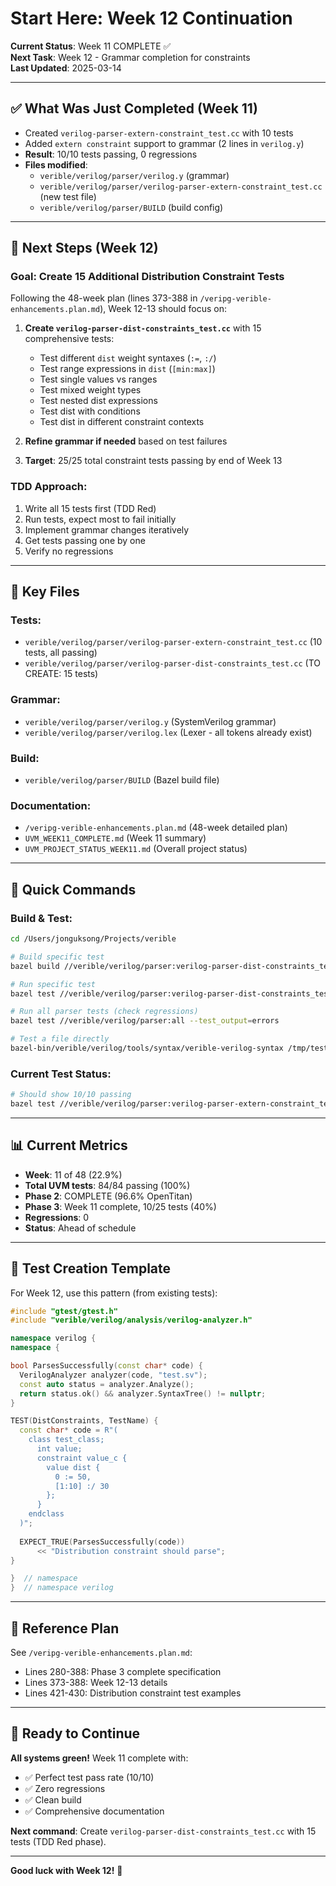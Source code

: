 # Start Here: Week 12 Continuation

**Current Status**: Week 11 COMPLETE ✅  
**Next Task**: Week 12 - Grammar completion for constraints  
**Last Updated**: 2025-03-14

---

## ✅ What Was Just Completed (Week 11)

- Created `verilog-parser-extern-constraint_test.cc` with 10 tests
- Added `extern constraint` support to grammar (2 lines in `verilog.y`)
- **Result**: 10/10 tests passing, 0 regressions
- **Files modified**:
  - `verible/verilog/parser/verilog.y` (grammar)
  - `verible/verilog/parser/verilog-parser-extern-constraint_test.cc` (new test file)
  - `verible/verilog/parser/BUILD` (build config)

---

## 🎯 Next Steps (Week 12)

### Goal: Create 15 Additional Distribution Constraint Tests

Following the 48-week plan (lines 373-388 in `/veripg-verible-enhancements.plan.md`), Week 12-13 should focus on:

1. **Create `verilog-parser-dist-constraints_test.cc`** with 15 comprehensive tests:
   - Test different `dist` weight syntaxes (`:=`, `:/`)
   - Test range expressions in `dist` (`[min:max]`)
   - Test single values vs ranges
   - Test mixed weight types
   - Test nested dist expressions
   - Test dist with conditions
   - Test dist in different constraint contexts

2. **Refine grammar if needed** based on test failures

3. **Target**: 25/25 total constraint tests passing by end of Week 13

### TDD Approach:
1. Write all 15 tests first (TDD Red)
2. Run tests, expect most to fail initially
3. Implement grammar changes iteratively
4. Get tests passing one by one
5. Verify no regressions

---

## 📁 Key Files

### Tests:
- `verible/verilog/parser/verilog-parser-extern-constraint_test.cc` (10 tests, all passing)
- `verible/verilog/parser/verilog-parser-dist-constraints_test.cc` (TO CREATE: 15 tests)

### Grammar:
- `verible/verilog/parser/verilog.y` (SystemVerilog grammar)
- `verible/verilog/parser/verilog.lex` (Lexer - all tokens already exist)

### Build:
- `verible/verilog/parser/BUILD` (Bazel build file)

### Documentation:
- `/veripg-verible-enhancements.plan.md` (48-week detailed plan)
- `UVM_WEEK11_COMPLETE.md` (Week 11 summary)
- `UVM_PROJECT_STATUS_WEEK11.md` (Overall project status)

---

## 🔧 Quick Commands

### Build & Test:
```bash
cd /Users/jonguksong/Projects/verible

# Build specific test
bazel build //verible/verilog/parser:verilog-parser-dist-constraints_test

# Run specific test
bazel test //verible/verilog/parser:verilog-parser-dist-constraints_test --test_output=all

# Run all parser tests (check regressions)
bazel test //verible/verilog/parser:all --test_output=errors

# Test a file directly
bazel-bin/verible/verilog/tools/syntax/verible-verilog-syntax /tmp/test.sv
```

### Current Test Status:
```bash
# Should show 10/10 passing
bazel test //verible/verilog/parser:verilog-parser-extern-constraint_test --test_output=errors
```

---

## 📊 Current Metrics

- **Week**: 11 of 48 (22.9%)
- **Total UVM tests**: 84/84 passing (100%)
- **Phase 2**: COMPLETE (96.6% OpenTitan)
- **Phase 3**: Week 11 complete, 10/25 tests (40%)
- **Regressions**: 0
- **Status**: Ahead of schedule

---

## 🎨 Test Creation Template

For Week 12, use this pattern (from existing tests):

```cpp
#include "gtest/gtest.h"
#include "verible/verilog/analysis/verilog-analyzer.h"

namespace verilog {
namespace {

bool ParsesSuccessfully(const char* code) {
  VerilogAnalyzer analyzer(code, "test.sv");
  const auto status = analyzer.Analyze();
  return status.ok() && analyzer.SyntaxTree() != nullptr;
}

TEST(DistConstraints, TestName) {
  const char* code = R"(
    class test_class;
      int value;
      constraint value_c {
        value dist {
          0 := 50,
          [1:10] :/ 30
        };
      }
    endclass
  )";
  
  EXPECT_TRUE(ParsesSuccessfully(code))
      << "Distribution constraint should parse";
}

}  // namespace
}  // namespace verilog
```

---

## 📖 Reference Plan

See `/veripg-verible-enhancements.plan.md`:
- Lines 280-388: Phase 3 complete specification
- Lines 373-388: Week 12-13 details
- Lines 421-430: Distribution constraint test examples

---

## 🚀 Ready to Continue

**All systems green!** Week 11 complete with:
- ✅ Perfect test pass rate (10/10)
- ✅ Zero regressions
- ✅ Clean build
- ✅ Comprehensive documentation

**Next command**: Create `verilog-parser-dist-constraints_test.cc` with 15 tests (TDD Red phase).

---

**Good luck with Week 12!** 🎯

